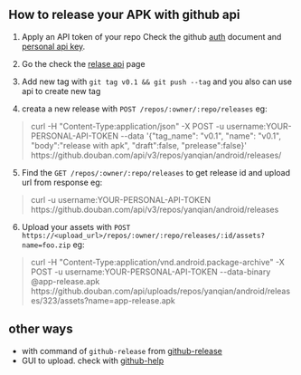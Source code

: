## How to release your APK with github api

1. Apply an API token of your repo
Check the github [auth](https://github.com/blog/1509-personal-api-tokens) document and [personal api key](https://github.com/blog/1509-personal-api-tokens).

2. Go the check the [relase api](https://developer.github.com/v3/repos/releases/) page

3. Add new tag with `git tag v0.1 && git push --tag` and you also can use api to create new tag

4. creata a new release with `POST /repos/:owner/:repo/releases`
eg:
> curl  -H "Content-Type:application/json" -X POST -u username:YOUR-PERSONAL-API-TOKEN --data '{"tag_name": "v0.1", "name": "v0.1", "body":"release with apk", "draft":false, "prelease":false}'  https<span></span>://github.douban.com/api/v3/repos/yanqian/android/releases/ 


5. Find the `GET /repos/:owner/:repo/releases` to get release id and upload url from response
eg: 
> curl -u username:YOUR-PERSONAL-API-TOKEN https<span></span>://github.douban.com/api/v3/repos/yanqian/android/releases

6. Upload your assets with `POST https://<upload_url>/repos/:owner/:repo/releases/:id/assets?name=foo.zip`
eg:
> curl  -H "Content-Type:application/vnd.android.package-archive" -X POST -u username:YOUR-PERSONAL-API-TOKEN --data-binary @app-release.apk https<span></span>://github.douban.com/api/uploads/repos/yanqian/android/releases/323/assets?name=app-release.apk

## other ways
- with command of `github-release` from [github-release](https://github.com/aktau/github-release)
- GUI to upload. check with [github-help](https://github.com/waylau/github-help/blob/master/Creating%20Releases%20%E5%88%9B%E5%BB%BA%E5%8F%91%E5%B8%83%E5%8C%85.md)